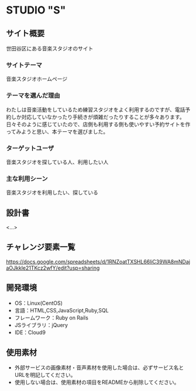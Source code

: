 # STUDIO "S"

## サイト概要
世田谷区にある音楽スタジオのサイト

### サイトテーマ
音楽スタジオホームページ

### テーマを選んだ理由
わたしは音楽活動をしているため練習スタジオをよく利用するのですが、電話予約しか対応していなかったり手続きが煩雑だったりすることが多々あります。日々そのように感じていたので、店側も利用する側も使いやすい予約サイトを作ってみようと思い、本テーマを選びました。

### ターゲットユーザ
音楽スタジオを探している人、利用したい人

### 主な利用シーン
音楽スタジオを利用したい、探している

## 設計書
<...>

## チャレンジ要素一覧
https://docs.google.com/spreadsheets/d/1RNZoatTXSHL66liC39WA8mNDajaOJkkle21TKcz2wfY/edit?usp=sharing

## 開発環境
- OS：Linux(CentOS)
- 言語：HTML,CSS,JavaScript,Ruby,SQL
- フレームワーク：Ruby on Rails
- JSライブラリ：jQuery
- IDE：Cloud9

## 使用素材
- 外部サービスの画像素材・音声素材を使用した場合は、必ずサービス名とURLを明記してください。
- 使用しない場合は、使用素材の項目をREADMEから削除してください。
